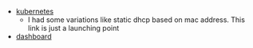 * [kubernetes](https://gist.github.com/alexellis/fdbc90de7691a1b9edb545c17da2d975)
  * I had some variations like static dhcp based on mac address.  This link is just a launching point
* [dashboard](../k8s/kube-dashboard.md)
